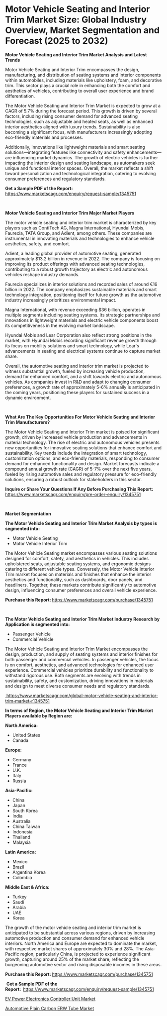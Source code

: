 <p><h1>Motor Vehicle Seating and Interior Trim Market Size: Global Industry Overview, Market Segmentation and Forecast (2025 to 2032)</h1></p><p><strong>Motor Vehicle Seating and Interior Trim Market Analysis and Latest Trends</strong></p>
<p><p>Motor Vehicle Seating and Interior Trim encompasses the design, manufacturing, and distribution of seating systems and interior components within automobiles, including materials like upholstery, foam, and decorative trim. This sector plays a crucial role in enhancing both the comfort and aesthetics of vehicles, contributing to overall user experience and brand differentiation.</p><p>The Motor Vehicle Seating and Interior Trim Market is expected to grow at a CAGR of 5.7% during the forecast period. This growth is driven by several factors, including rising consumer demand for advanced seating technologies, such as adjustable and heated seats, as well as enhanced interior aesthetics aligned with luxury trends. Sustainability is also becoming a significant focus, with manufacturers increasingly adopting eco-friendly materials and processes.</p><p>Additionally, innovations like lightweight materials and smart seating solutions—integrating features like connectivity and safety enhancements—are influencing market dynamics. The growth of electric vehicles is further impacting the interior design and seating landscape, as automakers seek unique and functional interior spaces. Overall, the market reflects a shift toward personalization and technological integration, catering to evolving consumer preferences and regulatory standards.</p></p>
<p><strong>Get a Sample PDF of the Report:&nbsp;</strong> <a href="https://www.marketscagr.com/enquiry/request-sample/1345751?utm_campaign=2138&utm_medium=2&utm_source=Github&utm_content=ia&utm_term=30032025&utm_id=motor-vehicle-seating-and-interior-trim">https://www.marketscagr.com/enquiry/request-sample/1345751</a></p>
<p>&nbsp;</p>
<p><strong>Motor Vehicle Seating and Interior Trim Major Market Players</strong></p>
<p><p>The motor vehicle seating and interior trim market is characterized by key players such as ContiTech AG, Magna International, Hyundai Mobis, Faurecia, TATA Group, and Adient, among others. These companies are instrumental in innovating materials and technologies to enhance vehicle aesthetics, safety, and comfort.</p><p>Adient, a leading global provider of automotive seating, generated approximately $13.2 billion in revenue in 2022. The company is focusing on improving its product offerings with advanced seating technologies, contributing to a robust growth trajectory as electric and autonomous vehicles reshape industry demands.</p><p>Faurecia specializes in interior solutions and recorded sales of around €16 billion in 2022. The company emphasizes sustainable materials and smart technology integration, positioning itself for future growth as the automotive industry increasingly prioritizes environmental impact.</p><p>Magna International, with revenue exceeding $36 billion, operates in multiple segments including seating systems. Its strategic partnerships and innovations in lightweight materials and electric vehicle components boost its competitiveness in the evolving market landscape.</p><p>Hyundai Mobis and Lear Corporation also reflect strong positions in the market, with Hyundai Mobis recording significant revenue growth through its focus on mobility solutions and smart technology, while Lear's advancements in seating and electrical systems continue to capture market share.</p><p>Overall, the automotive seating and interior trim market is projected to witness substantial growth, fueled by increasing vehicle production, demand for enhanced comfort, and a shift towards electric and autonomous vehicles. As companies invest in R&D and adapt to changing consumer preferences, a growth rate of approximately 5-6% annually is anticipated in the coming years, positioning these players for sustained success in a dynamic environment.</p></p>
<p>&nbsp;</p>
<p><strong>What Are The Key Opportunities For Motor Vehicle Seating and Interior Trim Manufacturers?</strong></p>
<p><p>The Motor Vehicle Seating and Interior Trim market is poised for significant growth, driven by increased vehicle production and advancements in material technology. The rise of electric and autonomous vehicles presents new opportunities for innovative seating solutions that enhance comfort and sustainability. Key trends include the integration of smart technology, customization options, and eco-friendly materials, responding to consumer demand for enhanced functionality and design. Market forecasts indicate a compound annual growth rate (CAGR) of 5-7% over the next five years, fueled by rising automotive sales and regulatory pressure for eco-friendly solutions, ensuring a robust outlook for stakeholders in this sector.</p></p>
<p><strong>Inquire or Share Your Questions If Any Before Purchasing This Report:</strong> <a href="https://www.marketscagr.com/enquiry/pre-order-enquiry/1345751?utm_campaign=2138&utm_medium=2&utm_source=Github&utm_content=ia&utm_term=30032025&utm_id=motor-vehicle-seating-and-interior-trim">https://www.marketscagr.com/enquiry/pre-order-enquiry/1345751</a></p>
<p>&nbsp;</p>
<p><strong>Market Segmentation</strong></p>
<p><strong>The Motor Vehicle Seating and Interior Trim Market Analysis by types is segmented into:</strong></p>
<p><ul><li>Motor Vehicle Seating</li><li>Motor Vehicle Interior Trim</li></ul></p>
<p><p>The Motor Vehicle Seating market encompasses various seating solutions designed for comfort, safety, and aesthetics in vehicles. This includes upholstered seats, adjustable seating systems, and ergonomic designs catering to different vehicle types. Conversely, the Motor Vehicle Interior Trim market focuses on materials and finishes that enhance the interior aesthetics and functionality, such as dashboards, door panels, and headliners. Together, these markets contribute significantly to automotive design, influencing consumer preferences and overall vehicle experience.</p></p>
<p><strong>Purchase this Report:&nbsp;</strong><a href="https://www.marketscagr.com/purchase/1345751?utm_campaign=2138&utm_medium=2&utm_source=Github&utm_content=ia&utm_term=30032025&utm_id=motor-vehicle-seating-and-interior-trim">https://www.marketscagr.com/purchase/1345751</a></p>
<p>&nbsp;</p>
<p><strong>The Motor Vehicle Seating and Interior Trim Market Industry Research by Application is segmented into:</strong></p>
<p><ul><li>Passenger Vehicle</li><li>Commercial Vehicle</li></ul></p>
<p><p>The Motor Vehicle Seating and Interior Trim Market encompasses the design, production, and supply of seating systems and interior finishes for both passenger and commercial vehicles. In passenger vehicles, the focus is on comfort, aesthetics, and advanced technologies for enhanced user experience. Commercial vehicles prioritize durability and functionality to withstand rigorous use. Both segments are evolving with trends in sustainability, safety, and customization, driving innovations in materials and design to meet diverse consumer needs and regulatory standards.</p></p>
<p><a href="https://www.marketscagr.com/global-motor-vehicle-seating-and-interior-trim-market-r1345751?utm_campaign=2138&utm_medium=2&utm_source=Github&utm_content=ia&utm_term=30032025&utm_id=motor-vehicle-seating-and-interior-trim">&nbsp;https://www.marketscagr.com/global-motor-vehicle-seating-and-interior-trim-market-r1345751</a></p>
<p><strong>In terms of Region, the Motor Vehicle Seating and Interior Trim Market Players available by Region are:</strong></p>
<p>
    <p> <strong> North America: </strong>
        <ul>
            <li>United States</li>
            <li>Canada</li>
        </ul>
        </p> 
    <p> <strong> Europe: </strong>
        <ul>
            <li>Germany</li>
            <li>France</li>
            <li>U.K.</li>
            <li>Italy</li>
            <li>Russia</li>
        </ul>
        </p> 
    <p> <strong> Asia-Pacific: </strong>
        <ul>
            <li>China</li>
            <li>Japan</li>
            <li>South Korea</li>
            <li>India</li>
            <li>Australia</li>
            <li>China Taiwan</li>
            <li>Indonesia</li>
            <li>Thailand</li>
            <li>Malaysia</li>
        </ul>
        </p> 
    <p> <strong> Latin America: </strong>
        <ul>
            <li>Mexico</li>
            <li>Brazil</li>
            <li>Argentina Korea</li>
            <li>Colombia</li>
        </ul>
        </p> 
    <p> <strong> Middle East & Africa: </strong>
        <ul>
            <li>Turkey</li>
            <li>Saudi</li>
            <li>Arabia</li>
            <li>UAE</li>
            <li>Korea</li>
        </ul>
    </p>
    </p>
<p><p>The growth of the motor vehicle seating and interior trim market is anticipated to be substantial across various regions, driven by increasing automotive production and consumer demand for enhanced vehicle interiors. North America and Europe are expected to dominate the market, with respective market shares of approximately 30% and 28%. The Asia-Pacific region, particularly China, is projected to experience significant growth, capturing around 25% of the market share, reflecting the burgeoning automotive sector and rising disposable incomes in these areas.</p></p>
<p><strong>Purchase this Report: </strong><a href="https://www.marketscagr.com/purchase/1345751?utm_campaign=2138&utm_medium=2&utm_source=Github&utm_content=ia&utm_term=30032025&utm_id=motor-vehicle-seating-and-interior-trim">https://www.marketscagr.com/purchase/1345751</a></p>
<p>&nbsp;<strong>Get a Sample PDF of the Report:&nbsp;&nbsp;</strong><a href="https://www.marketscagr.com/enquiry/request-sample/1345751?utm_campaign=2138&utm_medium=2&utm_source=Github&utm_content=ia&utm_term=30032025&utm_id=motor-vehicle-seating-and-interior-trim">https://www.marketscagr.com/enquiry/request-sample/1345751</a></p>
<p><strong></strong></p>
<p><p><a href="https://github.com/sofayahoo2023/Market-Research-Report-List-7/blob/main/ev-power-electronics-controller-unit-market.md?utm_campaign=2138&utm_medium=2&utm_source=Github&utm_content=ia&utm_term=30032025&utm_id=motor-vehicle-seating-and-interior-trim">EV Power Electronics Controller Unit Market</a></p><p><a href="https://github.com/joannesouthgate/Market-Research-Report-List-6/blob/main/automotive-plain-carbon-erw-tube-market.md?utm_campaign=2138&utm_medium=2&utm_source=Github&utm_content=ia&utm_term=30032025&utm_id=motor-vehicle-seating-and-interior-trim">Automotive Plain Carbon ERW Tube Market</a></p></p>